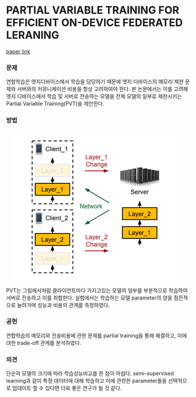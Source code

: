 # PARTIAL VARIABLE TRAINING FOR EFFICIENT ON-DEVICE FEDERATED LERANING

[paper link](https://ieeexplore.ieee.org/abstract/document/9746836?casa_token=_5y5S8lpX10AAAAA:fiAOSQMBwyJHn4ob8EmGIPMXuSldbZ2t4SNGkCfZDowbYNtDCEmjmDB8cpRygFf_OmMZOTvwmFE)

### 문제

연합학습은 엣지디바이스에서 학습을 담당하기 때문에 엣지 디바이스의 메모리 제한 문제와 서버와의 커뮤니케이션 비용을 항상 고려하여야 한다.
본 논문에서는 이를 고려해 엣지 디바이스에서 학습 및 서버로 전송하는 모델을 전체 모델의 일부로 제한시키는
Partial Variable Training(PVT)을 제안한다.

### 방법

<p align="center"><img src="../resource/yang2022partial_1.PNG"></p>

PVT는 그림에서처럼 클라이언트마다 가지고있는 모델의 일부를 부분적으로 학습하여 서버로 전송하고 이를 취합한다.
실험에서는 학습하는 모델 parameter의 양을 점진적으로 늘려가며 성능과 비용의 관계를 측정하였다.

### 공헌

연합학습의 메모리와 전송비용에 관한 문제를 partial training을 통해 해결하고, 이에 대한 trade-off 관계를 분석하였다.

### 의견

단순히 모델의 크기에 따라 학습성능비교를 한 점이 아쉽다. semi-supervised learning과 같이 특정 데이터에 대해 학습하고
이에 관련한 parameter들을 선택적으로 업데이트 할 수 있다면 더욱 좋은 연구가 될 것 같다.
